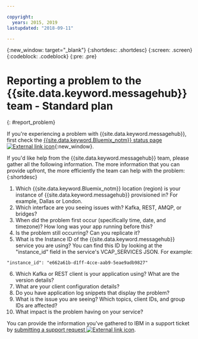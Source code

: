 ```yaml
---

copyright:
  years: 2015, 2019
lastupdated: "2018-09-11"

---
```


{:new_window: target="_blank"}
{:shortdesc: .shortdesc}
{:screen: .screen}
{:codeblock: .codeblock}
{:pre: .pre}



# Reporting a problem to the {{site.data.keyword.messagehub}} team - Standard plan
{: #report_problem}

If you're experiencing a problem with {{site.data.keyword.messagehub}}, first check the [{{site.data.keyword.Bluemix_notm}} status page ![External link icon](../../icons/launch-glyph.svg "External link icon")](https://console.bluemix.net/status){:new_window}. 

If you'd like help from the {{site.data.keyword.messagehub}} team, please gather all the following information. The more information that you can provide upfront, the more efficiently the team can help with the problem:
{:shortdesc}

1. Which {{site.data.keyword.Bluemix_notm}} location (region) is your instance of {{site.data.keyword.messagehub}} provisioned in?  For example, Dallas or London. 
2. Which interface are you seeing issues with? Kafka, REST, AMQP, or bridges?
3. When did the problem first occur (specifically time, date, and timezone)? How long was your app running before this?
4. Is the problem still occurring? Can you replicate it?
5. What is the Instance ID of the {{site.data.keyword.messagehub}} service you are using? 
You can find this ID by looking at the "instance_id" field in the service's VCAP_SERVICES JSON. For example:
 ```
 "instance_id": "e662a61b-d1ff-4cce-aab9-5eae9adb9827"
 ```
6. Which Kafka or REST client is your application using? What are the version details?
7. What are your client configuration details?
8. Do you have application log snippets that display the problem?
9. What is the issue you are seeing? Which topics, client IDs, and group IDs are affected?
10. What impact is the problem having on your service?


You can provide the information you've gathered to IBM in a support ticket by [submitting a support request ![External link icon](../../icons/launch-glyph.svg "External link icon")](/docs/get-support/howtogetsupport.html#using-avatar).







